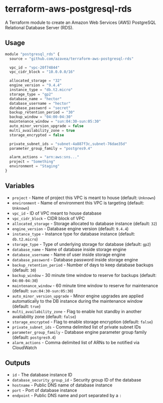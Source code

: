# terraform-aws-postgresql-rds

A Terraform module to create an Amazon Web Services (AWS) PostgreSQL Relational Database Server (RDS).

## Usage

```javascript
module "postgresql_rds" {
  source = "github.com/azavea/terraform-aws-postgresql-rds"

  vpc_id = "vpc-20f74844"
  vpc_cidr_block = "10.0.0.0/16"

  allocated_storage = "32"
  engine_version = "9.4.4"
  instance_type = "db.t2.micro"
  storage_type = "gp2"
  database_name = "hector"
  database_username = "hector"
  database_password = "secret"
  backup_retention_period = "30"
  backup_window = "04:00-04:30"
  maintenance_window = "sun:04:30-sun:05:30"
  auto_minor_version_upgrade = false
  multi_availability_zone = true
  storage_encrypted = false

  private_subnet_ids = "subnet-4a887f3c,subnet-76dae35d"
  parameter_group_family = "postgres9.4"

  alarm_actions = "arn:aws:sns..."
  project = "Something"
  environment = "Staging"
}
```

## Variables

- `project` - Name of project this VPC is meant to house (default: `Unknown`)
- `environment` - Name of environment this VPC is targeting (default: `Unknown`)
- `vpc_id` - ID of VPC meant to house database
- `vpc_cidr_block` - CIDR block of VPC
- `allocated_storage` - Storage allocated to database instance (default: `32`)
- `engine_version` - Database engine version (default: `9.4.4`)
- `instance_type` - Instance type for database instance (default: `db.t2.micro`)
- `storage_type` - Type of underlying storage for database (default: `gp2`)
- `database_name` - Name of database inside storage engine
- `database_username` - Name of user inside storage engine
- `database_password` - Database password inside storage engine
- `backup_retention_period` - Number of days to keep database backups (default:
  `30`)
- `backup_window` - 30 minute time window to reserve for backups (default:
  `04:00-04:30`)
- `maintenance_window` - 60 minute time window to reserve for maintenance
  (default: `sun:04:30-sun:05:30`)
- `auto_minor_version_upgrade` - Minor engine upgrades are applied automatically
 to the DB instance during the maintenance window (default: `true`)
- `multi_availability_zone` - Flag to enable hot standby in another availability
  zone (default: `false`)
- `storage_encrypted` - Flag to enable storage encryption (default: `false`)
- `private_subnet_ids` - Comma delimited list of private subnet IDs
- `parameter_group_family` - Database engine parameter group family (default:
  `postgres9.4`)
- `alarm_actions` - Comma delimited list of ARNs to be notified via CloudWatch

## Outputs

- `id` - The database instance ID
- `database_security_group_id` - Security group ID of the database
- `hostname` - Public DNS name of database instance
- `port` - Port of database instance
- `endpoint` - Public DNS name and port separated by a `:`
